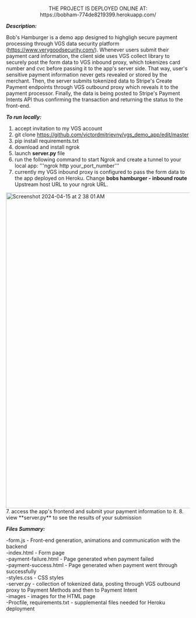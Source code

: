 <p align="center">
     THE PROJECT IS DEPLOYED ONLINE AT:  <br>
   https://bobham-774de8219399.herokuapp.com/
</p>

_**Description:**_

Bob's Hamburger is a demo app designed to highgligh secure payment processing through VGS data security platform (https://www.verygoodsecurity.com/). 
Whenever users submit their payment card information, the client side uses VGS collect library to securely post the form data to VGS inbound proxy, which tokenizes card number and cvc before passing it to the app's server side.
That way, user's sensitive payment information never gets revealed or stored by the merchant. Then, the server submits tokenized data to Stripe's Create Payment endpoints through VGS outbound proxy which reveals it to the payment processor.
Finally, the data is being posted to Stripe's Payment Intents API thus confirming the transaction and returning the status to the front-end.

_**To run locally:**_ <br>

1. accept invitation to my VGS account
1. git clone https://github.com/victordmitrievny/vgs_demo_app/edit/master
2. pip install requirements.txt
3. download and install ngrok
4. launch **server.py** file
5. run the following command to start Ngrok and create a tunnel to your local app:
   '''ngrok http your_port_number'''
6. currently my VGS inbound proxy is configured to pass the form data to the app deployed on Heroku. Change **bobs hamburger - inbound route** Upstream host URL to your ngrok URL.
<img width="863" alt="Screenshot 2024-04-15 at 2 38 01 AM" src="https://github.com/victordmitrievny/vgs_demo_app/assets/125769590/2a393e48-5c8d-43d0-b990-260523f25d43">
7. access the app's frontend and submit your payment information to it.
8. view **server.py** to see the results of your submission
 
_**Files Summary:**_ <br>

-form.js - Front-end generation, animations and communication with the backend <br>
-index.html - Form page <br>
-payment-failure.html - Page generated when payment failed <br>
-payment-success.html - Page generated when payment went through successfully <br>
-styles.css - CSS styles <br>
-server.py - collection of tokenized data, posting through VGS outbound proxy to Payment Methods and then to Payment Intent<br>
-images - images for the HTML page <br>
-Procfile, requirements.txt - supplemental files needed for Heroku deployment <br>
 
